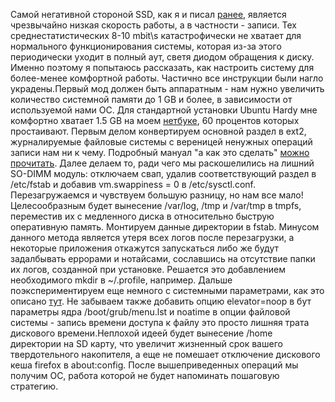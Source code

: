 Самой негативной стороной SSD, как я и писал <a href="/blog/149.html">ранее</a>, является чрезвычайно низкая скорость работы, а в частности - записи. Тех среднестатистических 8-10 mbit\s катастрофически не хватает для нормального функционирования системы, которая из-за этого периодически уходит в полный аут, светя диодом обращения к диску. Именно поэтому я попытаюсь рассказать, как настроить систему для более-менее комфортной работы. Частично все инструкции были нагло украдены.Первый мод должен быть аппаратным - нам нужно увеличить количество системной памяти до 1 GB и более, в зависимости от используемой нами ОС. Для стандартной установки Ubuntu Hardy мне комфортно хватает 1.5 GB на моем <a href="/blog/142.html">нетбуке</a>, 60 процентов которых простаивают. Первым делом конвертируем основной раздел в ext2, журналируемые файловые системы с вереницей ненужных операций записи нам ни к чему. Подробный мануал "а как это сделать" <a href="http://www.aspireoneuser.com/forum/viewtopic.php?f=5&t=164&st=0&sk=t&sd=a&start=10#p1177">можно прочитать</a>. Далее делаем то, ради чего мы раскошелились на лишний SO-DIMM модуль: отключаем свап, удалив соответствующий раздел в /etc/fstab и добавив vm.swappiness = 0 в /etc/sysctl.conf. Перезагружаемся и чувствуем большую разницу, но нам все мало! Целесообразным будет вынесение /var/log, /tmp и /var/tmp в tmpfs, переместив их с медленного диска в относительно быструю оперативную память. Монтируем данные директории в fstab. Минусом данного метода является утеря всех логов после перезагрузки, а некоторые приложения откажутся запускаться либо же будут задалбывать еррорами и нотайсами, сославшись на отсутствие папки их логов, созданной при установке. Решается это добавлением необходимого mkdir в ~/.profile, например. Дальше поэкспериментируем еще немного с системными параметрами, как это описано <a href="https://help.ubuntu.com/community/AspireOne#/etc/sysctl.d/60-aspireone.conf">тут</a>. Не забываем также добавить опцию elevator=noop в бут параметры ядра /boot/grub/menu.lst и noatime в опции файловой системы - запись времени доступа к файлу это просто лишняя трата дискового времени.Неплохой идеей будет вынесение /home директории на SD карту, что увеличит жизненный срок вашего твердотельного накопителя, а еще не помешает отключение дискового кеша firefox в about:config. После вышеприведенных операций мы получим ОС, работа которой не будет напоминать пошаговую стратегию.